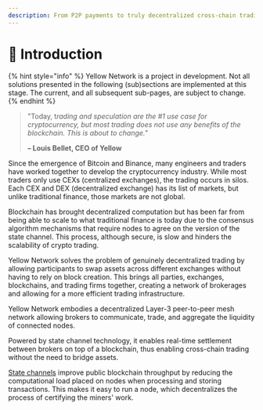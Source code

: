 ```yaml
---
description: From P2P payments to truly decentralized cross-chain trading
---
```


# 👋 Introduction

{% hint style="info" %}
Yellow Network is a project in development. Not all solutions presented in the following (sub)sections are implemented at this stage. The current, and all subsequent sub-pages, are subject to change.&#x20;
{% endhint %}

> "Today, &#x74;_&#x72;ading and speculation are the #1 use case for cryptocurrency, but most trading does not use any benefits of the blockchain. This is about to change."_
>
> **– Louis Bellet, CEO of Yellow**

Since the emergence of Bitcoin and Binance, many engineers and traders have worked together to develop the cryptocurrency industry. While most traders only use CEXs (centralized exchanges), the trading occurs in silos. Each CEX and DEX (decentralized exchange) has its list of markets, but unlike traditional finance, those markets are not global.

Blockchain has brought decentralized computation but has been far from being able to scale to what traditional finance is today due to the consensus algorithm mechanisms that require nodes to agree on the version of the state channel. This process, although secure, is slow and hinders the scalability of crypto trading.&#x20;

Yellow Network solves the problem of genuinely decentralized trading by allowing participants to swap assets across different exchanges without having to rely on block creation. This brings all parties, exchanges, blockchains, and trading firms together, creating a network of brokerages and allowing for a more efficient trading infrastructure.

Yellow Network embodies a decentralized Layer-3 peer-to-peer mesh network allowing brokers to communicate, trade, and aggregate the liquidity of connected nodes.

Powered by state channel technology, it enables real-time settlement between brokers on top of a blockchain, thus enabling cross-chain trading without the need to bridge assets.

[State channels](docs-hub/whitepaper.md#state-channels) improve public blockchain throughput by reducing the computational load placed on nodes when processing and storing transactions. This makes it easy to run a node, which decentralizes the process of certifying the miners' work.
